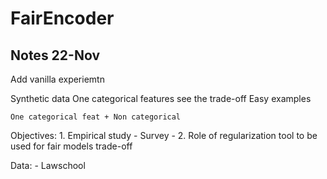 # FairEncoder

## Notes 22-Nov
Add vanilla experiemtn

Synthetic data
	One categorical features see the trade-off
	Easy examples

	One categorical feat + Non categorical

Objectives:
	1. Empirical study - Survey - 
	2. Role of regularization 
			tool to be used for fair models
			trade-off


Data:
	- Lawschool
